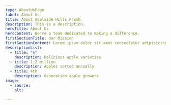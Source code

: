 ```yaml
---
type: AboutUsPage
label: About Us
title: About Adelaide Hills Fresh
description: This is a description.
heroTitle: About Us
heroContent: We’re a team dedicated to making a difference.
firstSectionTitle: Our Mission
firstSectionContent: Lorem ipsum dolor sit amet consectetur adipisicing elit. Aliquid quos placeat dolorum enim omnis alias nobis vel explicabo doloremque, ut non doloribus ipsam fuga repellat, rerum eligendi beatae assumenda nam!
descriptionList:
  - title: "6"
    description: Delicious apple varieties
  - title: 1.2 million
    description: Apples sorted annually
  - title: 4th
    description: Generation apple growers
image:
  - source: 
    alt: 

---
```

